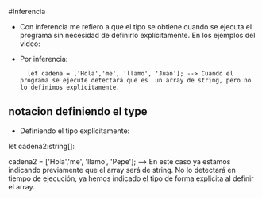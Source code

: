 #Inferencia

- Con inferencia me refiero a que el tipo se obtiene cuando se ejecuta el programa sin necesidad de definirlo explícitamente. En los ejemplos del video:

- Por inferencia:

        let cadena = ['Hola','me', 'llamo', 'Juan']; --> Cuando el programa se ejecute detectará que es  un array de string, pero no lo definimos explícitamente.

## notacion definiendo el type

- Definiendo el tipo explícitamente:

let cadena2:string[]:

cadena2 = ['Hola','me', 'llamo', 'Pepe']; --> En este caso ya estamos indicando previamente que el array será de string. No lo detectará en tiempo de ejecución, ya hemos indicado el tipo de forma explicita al definir el array.
